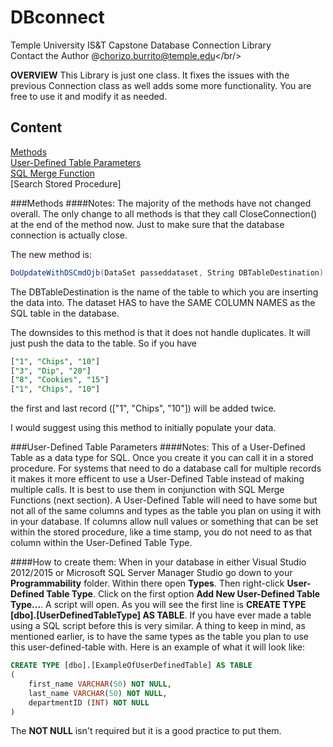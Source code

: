 # DBconnect

Temple University IS&amp;T Capstone Database Connection Library
<br/>
Contact the Author @[chorizo.burrito@temple.edu](http://tumail.temple.edu)</br/>

**OVERVIEW**
This Library is just one class. It fixes the issues with the previous Connection class as well adds some more functionality. You are free to use it and modify it as needed.  

## Content
[Methods](#methods)<br/>
[User-Defined Table Parameters](#user-defined-table-parameters)<br/>
[SQL Merge Function](#sql-merge-function)<br/>
[Search Stored Procedure]<br/>

###Methods
####Notes:
The majority of the methods have not changed overall. The only change to all methods is that they call CloseConnection() at the end of the method now. Just to make sure that the database connection is actually close.

The new method is:
```csharp
DoUpdateWithDSCmdOjb(DataSet passeddataset, String DBTableDestination)
```
The DBTableDestination is the name of the table to which you are inserting the data into. The dataset HAS to have the SAME COLUMN NAMES as the SQL table in the database.

The downsides to this method is that it does not handle duplicates. It will just push the data to the table. So if you have
```sql
["1", "Chips", "10"]
["3", "Dip", "20"]
["8", "Cookies", "15"]
["1", "Chips", "10"]
```
the first and last record (["1", "Chips", "10"]) will be added twice.

I would suggest using this method to initially populate your data.

###User-Defined Table Parameters
####Notes: 
This of a User-Defined Table as a data type for SQL. Once you create it you can call it in a stored procedure. For systems that need to do a database call for multiple records it makes it more efficent to use a User-Defined Table instead of making multiple calls. It is best to use them in conjunction with SQL Merge Functions (next section). A User-Defined Table will need to have some but not all of the same columns and types as the table you plan on using it with in your database. If columns allow null values or something that can be set within the stored procedure, like a time stamp, you do not need to as that column within the User-Defined Table Type. 

####How to create them: 
When in your database in either Visual Studio 2012/2015 or Microsoft SQL Server Manager Studio go down to your **Programmability** folder. Within there open **Types**. Then right-click **User-Defined Table Type**. Click on the first option **Add New User-Defined Table Type...**. A script will open. As you will see the first line is **CREATE TYPE [dbo].[UserDefinedTableType] AS TABLE**. If you have ever made a table using a SQL script before this is very similar. A thing to keep in mind, as mentioned earlier, is to have the same types as the table you plan to use this user-defined-table with. Here is an example of what it will look like:
```sql
CREATE TYPE [dbo].[ExampleOfUserDefinedTable] AS TABLE
(
	first_name VARCHAR(50) NOT NULL,
	last_name VARCHAR(50) NOT NULL,
	departmentID (INT) NOT NULL
)
```
The **NOT NULL** isn't required but it is a good practice to put them.
